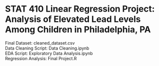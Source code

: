 # STAT 410 Linear Regression Project: Analysis of Elevated Lead Levels Among Children in Philadelphia, PA  
Final Dataset: cleaned_dataset.csv  
Data Cleaning Script: Data Cleaning.ipynb  
EDA Script: Exploratory Data Analysis.ipynb  
Regression Analysis: Final Project.R  
